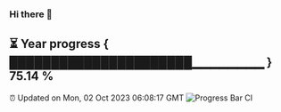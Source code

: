 ### Hi there 👋
⏳ Year progress { ██████████████████████▁▁▁▁▁▁▁▁ } 75.14 %
---
⏰ Updated on Mon, 02 Oct 2023 06:08:17 GMT
![Progress Bar CI](https://github.com/Moyi321/Moyi321/workflows/Progress%20Bar%20CI/badge.svg)
